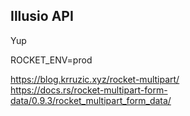 ## Illusio API
Yup  

ROCKET_ENV=prod  

https://blog.krruzic.xyz/rocket-multipart/  
https://docs.rs/rocket-multipart-form-data/0.9.3/rocket_multipart_form_data/